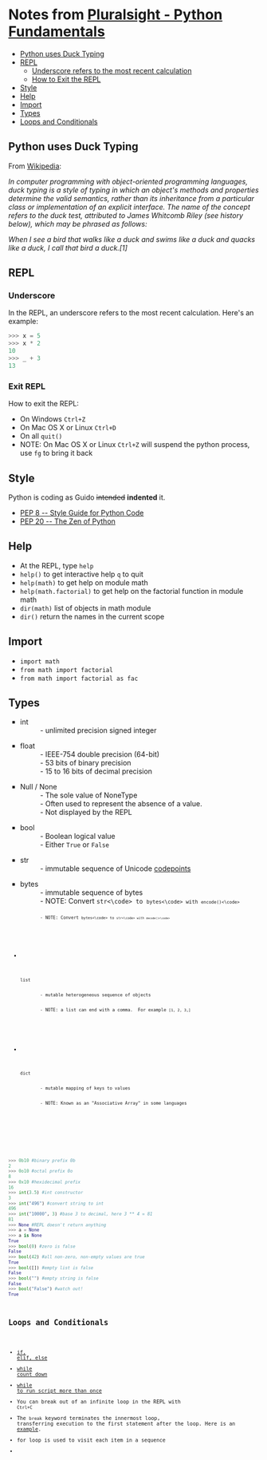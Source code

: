 # Notes from [Pluralsight - Python Fundamentals](http://pluralsight.com/training/Courses/Description/python-fundamentals)

*   [Python uses Duck Typing](#python-uses-duck-typing)
*   [REPL](#repl)
    *   [Underscore refers to the most recent calculation](#underscore)
    *   [How to Exit the REPL](#exit-repl)
*   [Style](#style)
*   [Help](#help)
*   [Import](#import)
*   [Types](#types)
*   [Loops and Conditionals](#loops-and-conditionals)


## Python uses Duck Typing

From [Wikipedia](http://en.wikipedia.org/wiki/Duck_typing):

*In computer programming with object-oriented programming languages, duck typing is a style of typing in which an object's methods and properties determine the valid semantics, rather than its inheritance from a particular class or implementation of an explicit interface. The name of the concept refers to the duck test, attributed to James Whitcomb Riley (see history below), which may be phrased as follows:*

*When I see a bird that walks like a duck and swims like a duck and quacks like a duck, I call that bird a duck.[1]*


## REPL

### Underscore

In the REPL, an underscore refers to the most recent calculation.  Here's an example:
```python
>>> x = 5
>>> x * 2
10
>>> _ + 3
13
```
### Exit REPL

How to exit the REPL:
- On Windows ```Ctrl+Z```
- On Mac OS X or Linux ```Ctrl+D```
- On all ```quit()```
- NOTE: On Mac OS X or Linux ```Ctrl+Z``` will suspend the python process, use ```fg``` to bring it back

## Style

Python is coding as Guido ~~intended~~ **indented** it.
- [PEP 8 -- Style Guide for Python Code](http://legacy.python.org/dev/peps/pep-0008/)
- [PEP 20 -- The Zen of Python](http://legacy.python.org/dev/peps/pep-0020/)

## Help

- At the REPL, type ```help```
- ```help()``` to get interactive help ```q``` to quit
- ```help(math)``` to get help on module math
- ```help(math.factorial)``` to get help on the factorial function in module math
- ```dir(math)``` list of objects in math module
- ```dir()``` return the names in the current scope

## Import

- ```import math```
- ```from math import factorial```
- ```from math import factorial as fac```

## Types
<ul style="list-style-type:square">
  <li>
    <dl>
      <dt>int</dt>
      <dd>- unlimited precision signed integer</dd>
    </dl>
  </li>
  <li>
    <dl>
      <dt>float</dt>
      <dd>- IEEE-754 double precision (64-bit)</dd>
      <dd>- 53 bits of binary precision</dd>
      <dd>- 15 to 16 bits of decimal precision</dd>
    </dl>
  </li>
  <li>
    <dl>
      <dt>Null / None</dt>
      <dd>- The sole value of NoneType</dd>
      <dd>- Often used to represent the absence of a value.</dd>
      <dd>- Not displayed by the REPL</dd>
    </dl>
  </li>
  <li>
    <dl>
      <dt>bool</dt>
      <dd>- Boolean logical value</dd>
      <dd>- Either <code>True</code> or <code>False</code></dd>
    </dl>
  </li>
  <li>
    <dl>
      <dt>str</dt>
      <dd>- immutable sequence of Unicode <a href="http://en.wikipedia.org/wiki/Code_point">codepoints</a></dd>
    </dl>
  </li>
  <li>
    <dl>
      <dt>bytes</dt>
      <dd>- immutable sequence of bytes</dd>
      <dd>- NOTE: Convert <code>str<\code> to <code>bytes<\code> with <code>encode()<\code></dd>
      <dd>- NOTE: Convert <code>bytes<\code> to <code>str<\code> with <code>decode()<\code></dd>
    </dl>
  </li>
  <li>
    <dl>
      <dt>list</dt>
      <dd>- mutable heterogeneous sequence of objects</dd>
      <dd>- NOTE: a list can end with a comma.  For example <code>[1, 2, 3,]</code></dd>
    </dl>
  </li>
  <li>
    <dl>
      <dt>dict</dt>
      <dd>- mutable mapping of keys to values</dd>
      <dd>- NOTE: Known as an "Associative Array" in some languages</dd>
    </dl>
  </li>
</ul>

```python
>>> 0b10 #binary prefix 0b
2
>>> 0o10 #octal prefix 0o
8
>>> 0x10 #hexidecimal prefix
16
>>> int(3.5) #int constructor
3
>>> int("496") #convert string to int
496
>>> int("10000", 3) #base 3 to decimal, here 3 ** 4 = 81
81
>>> None #REPL doesn't return anything
>>> a = None
>>> a is None
True
>>> bool(0) #zero is false
False
>>> bool(42) #all non-zero, non-empty values are true
True
>>> bool([]) #empty list is false
False
>>> bool("") #empty string is false
False
>>> bool("False") #watch out!
True
```

## Loops and Conditionals

- [if, elif, else](https://github.com/dviar2718/DanWeb/blob/gh-pages/interests/python/sample_code/conditional.py)
- [while count down](https://github.com/dviar2718/DanWeb/blob/gh-pages/interests/python/sample_code/while_count_down.py)
- [while to run script more than once](https://github.com/dviar2718/DanWeb/blob/gh-pages/interests/python/sample_code/while_sum_digits.py)
- You can break out of an infinite loop in the REPL with <code>Ctrl+C</code>
- The <code>break</code> keyword terminates the innermost loop, transferring execution to the first statement after the loop.  Here is an [example](https://github.com/dviar2718/DanWeb/blob/gh-pages/interests/python/sample_code/while_with_break.py).
- for loop is used to visit each item in a sequence
- 
